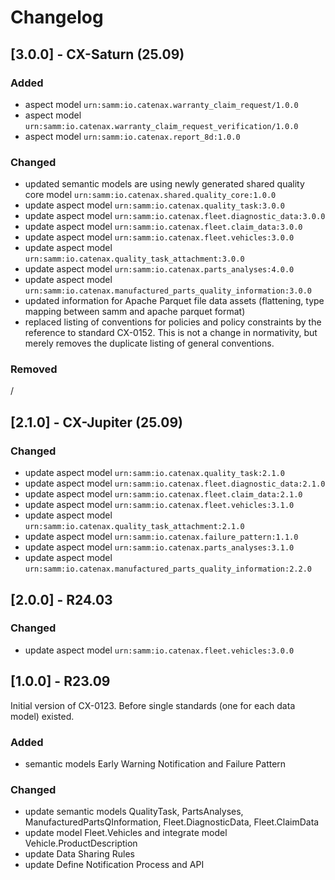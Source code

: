 # Changelog

## [3.0.0] - CX-Saturn (25.09)

### Added

- aspect model `urn:samm:io.catenax.warranty_claim_request/1.0.0`
- aspect model `urn:samm:io.catenax.warranty_claim_request_verification/1.0.0`
- aspect model `urn:samm:io.catenax.report_8d:1.0.0`

### Changed

- updated semantic models are using newly generated shared quality core model `urn:samm:io.catenax.shared.quality_core:1.0.0`
- update aspect model `urn:samm:io.catenax.quality_task:3.0.0`
- update aspect model `urn:samm:io.catenax.fleet.diagnostic_data:3.0.0`
- update aspect model `urn:samm:io.catenax.fleet.claim_data:3.0.0`
- update aspect model `urn:samm:io.catenax.fleet.vehicles:3.0.0`
- update aspect model `urn:samm:io.catenax.quality_task_attachment:3.0.0`
- update aspect model `urn:samm:io.catenax.parts_analyses:4.0.0`
- update aspect model `urn:samm:io.catenax.manufactured_parts_quality_information:3.0.0`
- updated information for Apache Parquet file data assets (flattening, type mapping between samm and apache parquet format)
- replaced listing of conventions for policies and policy constraints by the reference to standard CX-0152. This is not a change in normativity, but merely removes the duplicate listing of general conventions.

### Removed

/

## [2.1.0] - CX-Jupiter (25.09)

### Changed

- update aspect model `urn:samm:io.catenax.quality_task:2.1.0`
- update aspect model `urn:samm:io.catenax.fleet.diagnostic_data:2.1.0`
- update aspect model `urn:samm:io.catenax.fleet.claim_data:2.1.0`
- update aspect model `urn:samm:io.catenax.fleet.vehicles:3.1.0`
- update aspect model `urn:samm:io.catenax.quality_task_attachment:2.1.0`
- update aspect model `urn:samm:io.catenax.failure_pattern:1.1.0`
- update aspect model `urn:samm:io.catenax.parts_analyses:3.1.0`
- update aspect model `urn:samm:io.catenax.manufactured_parts_quality_information:2.2.0`

## [2.0.0] - R24.03

### Changed

- update aspect model `urn:samm:io.catenax.fleet.vehicles:3.0.0`

## [1.0.0] - R23.09

Initial version of CX-0123. Before single standards (one for each data model) existed.

### Added

- semantic models Early Warning Notification and Failure Pattern

### Changed

- update semantic models QualityTask, PartsAnalyses, ManufacturedPartsQInformation, Fleet.DiagnosticData, Fleet.ClaimData
- update model Fleet.Vehicles and integrate model Vehicle.ProductDescription
- update Data Sharing Rules
- update Define Notification Process and API

